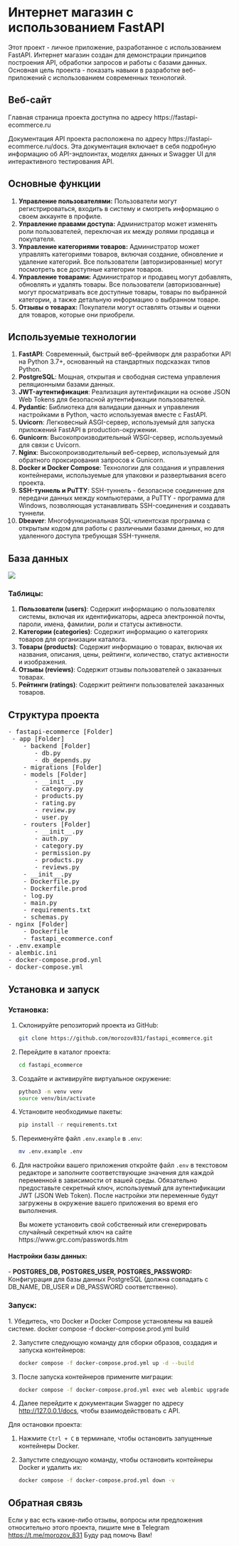 <h1>Интернет магазин с использованием FastAPI</h1>
Этот проект - личное приложение, разработанное с использованием FastAPI. Интернет магазин создан для демонстрации принципов построения API, обработки запросов и работы с базами данных. Основная цель проекта - показать навыки в разработке веб-приложений с использованием современных технологий.
<h2>Веб-сайт</h2>
<p>Главная страница проекта доступна по адресу https://fastapi-ecommerce.ru</p>
<p>Документация API проекта расположена по адресу https://fastapi-ecommerce.ru/docs. Эта документация включает в себя подробную информацию об API-эндпоинтах, моделях данных и Swagger UI для интерактивного тестирования API.</p>
<h2>Основные функции</h2>
<ol>
  <li><b>Управление пользователями:</b> Пользователи могут регистрироваться, входить в систему и смотреть информацию о своем аккаунте в профиле.</li>
  <li><b>Управление правами доступа:</b> Администратор может изменять роли пользователей, переключая их между ролями продавца и покупателя.</li>
  <li><b>Управление категориями товаров:</b> Администратор может управлять категориями товаров, включая создание, обновление и удаление категорий. Все пользователи (авторизированные) могут посмотреть все доступные категории товаров.</li>
  <li><b>Управление товарами:</b> Администратор и продавец могут добавлять, обновлять и удалять товары. Все пользователи (авторизованные) могут просматривать все доступные товары, товары по выбранной категории, а также детальную информацию о выбранном товаре.</li>
  <li><b>Отзывы о товарах:</b> Покупатели могут оставлять отзывы и оценки для товаров, которые они приобрели.</li>
</ol>
<h2>Используемые технологии</h2>
<ol>
  <li><b>FastAPI</b>: Современный, быстрый веб-фреймворк для разработки API на Python 3.7+, основанный на стандартных подсказках типов Python.</li>
  <li><b>PostgreSQL</b>: Мощная, открытая и свободная система управления реляционными базами данных.</li>
  <li><b>JWT-аутентификация</b>: Реализация аутентификации на основе JSON Web Tokens для безопасной аутентификации пользователей.</li>
  <li><b>Pydantic</b>: Библиотека для валидации данных и управления настройками в Python, часто используемая вместе с FastAPI.</li>
  <li><b>Uvicorn</b>: Легковесный ASGI-сервер, используемый для запуска приложений FastAPI в production-окружении.</li>
  <li><b>Gunicorn</b>: Высокопроизводительный WSGI-сервер, используемый для связи с Uvicorn.</li>
  <li><b>Nginx</b>: Высокопроизводительный веб-сервер, используемый для обратного проксирования запросов к Gunicorn.</li>
  <li><b>Docker и Docker Compose</b>: Технологии для создания и управления контейнерами, используемые для упаковки и развертывания всего проекта.</li>
  <li><b>SSH-туннель и PuTTY</b>: SSH-туннель - безопасное соединение для передачи данных между компьютерами, а PuTTY - программа для Windows, позволяющая устанавливать SSH-соединения и создавать туннели.</li>
  <li><b>Dbeaver</b>: Многофункциональная SQL-клиентская программа с открытым кодом для работы с различными базами данных, но для удаленного доступа требующая SSH-туннеля.</li>
</ol>
<h2>База данных</h2>
<img src="https://raw.githubusercontent.com/morozov831/fastapi_ecommerce/master/image.png">
<h3>Таблицы:</h3>
<ol>
  <li><b>Пользователи (users)</b>: Содержит информацию о пользователях системы, включая их идентификаторы, адреса электронной почты, пароли, имена, фамилии, роли и статусы активности.</li>
  <li><b>Категории (categories)</b>: Содержит информацию о категориях товаров для организации каталога.</li>
  <li><b>Товары (products)</b>: Содержит информацию о товарах, включая их названия, описания, цены, рейтинги, количество, статус активности и изображения.</li>
  <li><b>Отзывы (reviews)</b>: Содержит отзывы пользователей о заказанных товарах.</li>
  <li><b>Рейтинги (ratings)</b>: Содержит рейтинги пользователей заказанных товаров.</li>
</ol>
<h2>Структура проекта</h2>
<pre>
- fastapi-ecommerce [Folder]
 - app [Folder]   
    - backend [Folder]
       - db.py
       - db_depends.py
    - migrations [Folder]
    - models [Folder]
       - __init__.py
       - category.py
       - products.py
       - rating.py
       - review.py
       - user.py
    - routers [Folder]
       - __init__.py
       - auth.py
       - category.py
       - permission.py
       - products.py
       - reviews.py
    - __init__.py
    - Dockerfile.py
    - Dockerfile.prod
    - log.py
    - main.py
    - requirements.txt
    - schemas.py
- nginx [Folder]
    - Dockerfile
    - fastapi_ecommerce.conf
- .env.example
- alembic.ini
- docker-compose.prod.ynl
- docker-compose.yml
</pre>
<h2>Установка и запуск</h2>
<h3>Установка:</h3>

1. Склонируйте репозиторий проекта из GitHub:
   ```bash
   git clone https://github.com/morozov831/fastapi_ecommerce.git
   ```

2. Перейдите в каталог проекта:
   ```bash
   cd fastapi_ecommerce
   ```
3. Создайте и активируйте виртуальное окружение:
   ```bash
   python3 -m venv venv
   source venv/bin/activate
   ```

4. Установите необходимые пакеты:
   ```bash
   pip install -r requirements.txt
   ```
3. Переименуйте файл `.env.example` в `.env`:
   ```bash
   mv .env.example .env
   ```
4. Для настройки вашего приложения откройте файл `.env` в текстовом редакторе и
   заполните
   соответствующие значения для каждой переменной в зависимости от вашей среды.
   Обязательно
   предоставьте cекретный ключ, используемый для аутентификации
  JWT (JSON Web Token).
   После настройки эти переменные будут
   загружены в
   окружение вашего приложения во время его выполнения.
   <p>Вы можете установить свой собственный или сгенерировать случайный секретный ключ на сайте https://www.grc.com/passwords.htm</p>
<h4>Настройки базы данных:</h4>
  - <b>POSTGRES_DB, POSTGRES_USER, POSTGRES_PASSWORD:</b> Конфигурация для
    базы данных PostgreSQL (должна совпадать с DB_NAME, DB_USER и
    DB_PASSWORD соответственно).
<h3>Запуск:</h3>
1. Убедитесь, что Docker и Docker Compose установлены на вашей системе.
docker compose -f docker-compose.prod.yml build

2. Запустите следующую команду для сборки образов, создадия и запуска контейнеров:
   ```bash
   docker compose -f docker-compose.prod.yml up -d --build
   ```
2. После запуска контейнеров примените миграции:
   ```bash
   docker compose -f docker-compose.prod.yml exec web alembic upgrade head
   ```

3. Далее перейдите к документации Swagger
   по адресу http://127.0.0.1/docs, чтобы
   взаимодействовать с
   API.

Для остановки проекта:

1. Нажмите `Ctrl + C` в терминале, чтобы остановить запущенные контейнеры
   Docker.

2. Запустите следующую команду, чтобы остановить контейнеры Docker и удалить их:
   ```bash
   docker compose -f docker-compose.prod.yml down -v
   ```
<h2>Обратная связь</h2>

Если у вас есть какие-либо отзывы, вопросы или предложения относительно этого
проекта, пишите мне в Telegram https://t.me/morozov_831 Буду рад помочь Вам!

